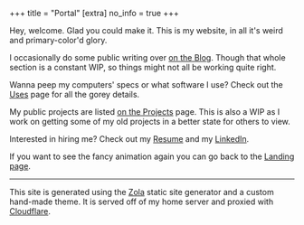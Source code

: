 +++
title = "Portal"
[extra]
no_info = true
+++

Hey, welcome. Glad you could make it. This is my website, in all it's weird
and primary-color'd glory.

I occasionally do some public writing over [on the Blog](/blog).
Though that whole section is a constant WIP, so things might not all be working
quite right.

Wanna peep my computers' specs or what software I use? Check out the
[Uses](/uses) page for all the gorey details.

My public projects are listed [on the Projects](/projects) page.
This is also a WIP as I work on getting some of my old projects in a better
state for others to view.

Interested in hiring me? Check out my [Resume](/resume.pdf)
and my [LinkedIn](https://linkedin.com/in/stevenvanzyl).

If you want to see the fancy animation again you can go back to the
<a href="/">Landing page</a>.

---

This site is generated using the [Zola](https://www.getzola.org) static site
generator and a custom hand-made theme. It is served off of my home server
and proxied with [Cloudflare](https://cloudflare.com).

